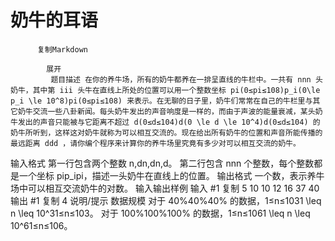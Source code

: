 # 奶牛的耳语


          复制Markdown
         
            展开
             题目描述 在你的养牛场，所有的奶牛都养在一排呈直线的牛栏中。一共有 nnn 头奶牛，其中第 iii 头牛在直线上所处的位置可以用一个整数坐标 pi(0≤pi≤108)p_i(0\le p_i \le 10^8)pi​(0≤pi​≤108) 来表示。在无聊的日子里，奶牛们常常在自己的牛栏里与其它奶牛交流一些八卦新闻。每头奶牛发出的声音响度是一样的，而由于声波的能量衰减，某头奶牛发出的声音只能被与它距离不超过 d(0≤d≤104)d(0 \le d \le 10^4)d(0≤d≤104) 的奶牛所听到，这样这对奶牛就称为可以相互交流的。现在给出所有奶牛的位置和声音所能传播的最远距离 ddd ，请你编个程序来计算你的养牛场里究竟有多少对可以相互交流的奶牛。
 输入格式 第一行包含两个整数 n,dn,dn,d。
第二行包含 nnn 个整数，每个整数都是一个坐标 pip_ipi​，描述一头奶牛在直线上的位置。
 输出格式 一个数，表示养牛场中可以相互交流奶牛的对数。
  输入输出样例 输入 #1 
    复制
   5 10
10 12 16 37 40
 输出 #1 
    复制
   4 说明/提示 数据规模
对于 40%40\%40% 的数据，1≤n≤1031 \leq n \leq 10^31≤n≤103。
对于 100%100\%100% 的数据，1≤n≤1061 \leq n \leq 10^61≤n≤106。
 